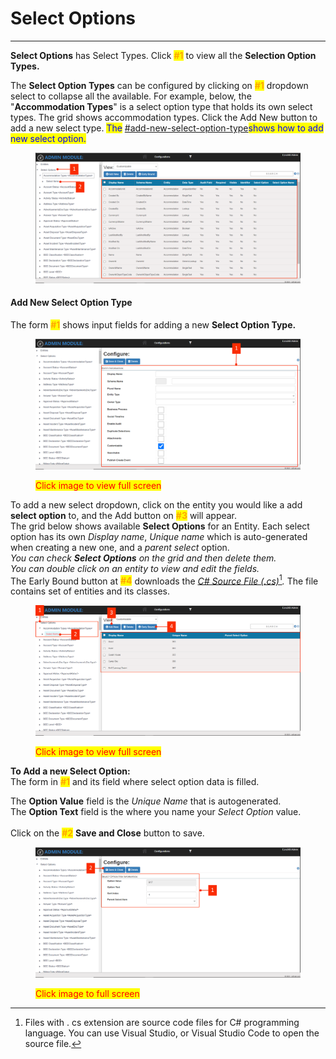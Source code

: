 # Select Options

***

**Select Options** has Select Types. Click <mark style="color:orange;">**#1**</mark> to view all the **Selection Option Types.**&#x20;

The **Select Option Types** can be configured by clicking on  <mark style="color:orange;">**#1**</mark> dropdown select to collapse all the available. For example, below, the "**Accommodation Types**" is a select option type that holds its own select types. The grid shows accommodation types. Click the Add New button to add a new select type. <mark style="color:blue;">The</mark> [#add-new-select-option-type](select-options.md#add-new-select-option-type "mention")<mark style="color:blue;">shows how to add new select option.</mark>&#x20;

<figure><img src="../../.gitbook/assets/Untitled design 30.png" alt=""><figcaption></figcaption></figure>

#### Add New Select Option Type

The form <mark style="color:orange;">**#1**</mark> shows input fields for adding a new **Select Option Type.**

<figure><img src="../../.gitbook/assets/Untitled design 31.png" alt=""><figcaption><p><mark style="color:red;">Click image to view full screen</mark></p></figcaption></figure>

To add a new select dropdown, click on the entity you would like a add **select option** to, and the Add button on <mark style="color:orange;">**#3**</mark> will appear.\
The grid below shows  available **Select Options** for an Entity. Each select option has its own _Display name_, _Unique name_ which is auto-generated when creating a new one, and a _parent select_ option. \
_You can check **Select Options** on the grid and then delete them._\
_You can double click on an entity to view and edit the fields._\
The Early Bound button at <mark style="color:orange;">**#4**</mark> downloads the [_C# Source File (.cs)_](#user-content-fn-1)[^1]_._ The file contains set of entities and its classes.&#x20;

<figure><img src="../../.gitbook/assets/Untitled design 21 (2).png" alt=""><figcaption><p><mark style="color:red;">Click image to view full screen</mark></p></figcaption></figure>

**To Add a new Select Option:**\
The form in <mark style="color:orange;">**#1**</mark> and its field where select option data is filled.&#x20;

The **Option Value**  field is the _Unique Name_ that is autogenerated.\
The **Option Text** field is the where you name your _Select Option_ value.\
\
Click on the <mark style="color:orange;">**#2**</mark> **Save and Close** button to save.&#x20;

<figure><img src="../../.gitbook/assets/Untitled design 22.png" alt=""><figcaption><p><mark style="color:red;">Click image to full screen</mark></p></figcaption></figure>

[^1]: Files with . cs extension are source code files for C# programming language. You can use Visual Studio, or Visual Studio Code to open the source file.
